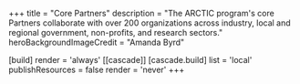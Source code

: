 +++
title = "Core Partners"
description = "The ARCTIC program's core Partners collaborate with over 200 organizations across industry, local and regional government, non-profits, and research sectors."
heroBackgroundImageCredit = "Amanda Byrd"

[build]
  render = 'always'
[[cascade]]
  [cascade.build]
    list = 'local'
    publishResources = false
    render = 'never'
+++